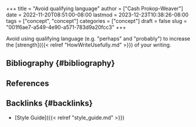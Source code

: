 +++
title = "Avoid qualifying language"
author = ["Cash Prokop-Weaver"]
date = 2022-11-20T08:51:00-08:00
lastmod = 2023-12-23T10:38:26-08:00
tags = ["concept", "concept"]
categories = ["concept"]
draft = false
slug = "001f6ae7-a549-4e90-a571-783d9a20fcc3"
+++

Avoid using qualifying language (e.g. "perhaps" and "probably") to increase the [strength]({{< relref "HowWriteUsefully.md" >}}) of your writing.


## Bibliography {#bibliography}

## References

<style>.csl-entry{text-indent: -1.5em; margin-left: 1.5em;}</style><div class="csl-bib-body">
</div>



## Backlinks {#backlinks}

-   [Style Guide]({{< relref "style_guide.md" >}})
